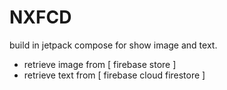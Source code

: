 # NXFCD
build in jetpack compose for show image and text. 
* retrieve image from [ firebase store ]
* retrieve text  from [ firebase cloud firestore ]
